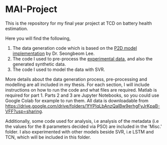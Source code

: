 # MAI-Project
This is the repository for my final year project at TCD on battery health estimation. 

Here you will find the following,
1. The data generation code which is based on the [P2D model implementation](https://github.com/DEARLIBS) by Dr. Seongbeom Lee.
2. The code I used to pre-process the [experimental data](https://osf.io/qsabn/?view_only=2a03b6c78ef14922a3e244f3d549de78), and also the generated synthetic data.
3. The code I used to model the data with SVR. 

More details about the data generation process, pre-processing and modelling are all included in my thesis. 
For each section, I will include instructions on how to run the code and what files are required. Matlab is required for part 1. Parts 2 and 3 are Jupyter Notebooks, so you could use Google Colab for example to run them. All data is downloadable from https://drive.google.com/drive/folders/1fYPlqLbAnzQalBw9erhgFyJrKpaB-VFF?usp=sharing.

Additionally, some code used for analysis, i.e analysis of the metadata (i.e the values for the 8 parameters decided via PSO) are included in the 'Misc.' folder. I also experimented with other models beside SVR, i.e LSTM and TCN, which will be included in this folder.
